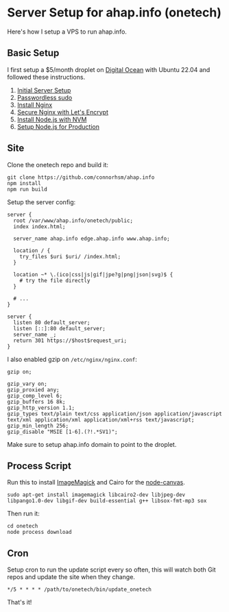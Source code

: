 # Server Setup for ahap.info (onetech)

Here's how I setup a VPS to run ahap.info.

## Basic Setup

I first setup a $5/month droplet on [Digital Ocean](https://www.digitalocean.com) with Ubuntu 22.04 and followed these instructions.

1. [Initial Server Setup](https://www.digitalocean.com/community/tutorials/initial-server-setup-with-ubuntu-22-04)
2. [Passwordless sudo](https://serverfault.com/a/596988)
3. [Install Nginx](https://www.digitalocean.com/community/tutorials/how-to-install-nginx-on-ubuntu-22-04)
4. [Secure Nginx with Let's Encrypt](https://www.digitalocean.com/community/tutorials/how-to-secure-nginx-with-let-s-encrypt-on-ubuntu-22-04)
5. [Install Node.js with NVM](https://www.digitalocean.com/community/tutorials/how-to-install-node-js-on-ubuntu-22-04)
6. [Setup Node.js for Production](https://www.digitalocean.com/community/tutorials/how-to-set-up-a-node-js-application-for-production-on-ubuntu-22-04)

## Site

Clone the onetech repo and build it:

```
git clone https://github.com/connorhsm/ahap.info
npm install
npm run build
```

Setup the server config:

```
server {
  root /var/www/ahap.info/onetech/public;
  index index.html;

  server_name ahap.info edge.ahap.info www.ahap.info;

  location / {
    try_files $uri $uri/ /index.html;
  }

  location ~* \.(ico|css|js|gif|jpe?g|png|json|svg)$ {
    # try the file directly
  }

  # ...
}

server {
  listen 80 default_server;
  listen [::]:80 default_server;
  server_name _;
  return 301 https://$host$request_uri;
}
```

I also enabled gzip on `/etc/nginx/nginx.conf`:

```
gzip on;

gzip_vary on;
gzip_proxied any;
gzip_comp_level 6;
gzip_buffers 16 8k;
gzip_http_version 1.1;
gzip_types text/plain text/css application/json application/javascript text/xml application/xml application/xml+rss text/javascript;
gzip_min_length 256;
gzip_disable "MSIE [1-6].(?!.*SV1)";
```

Make sure to setup ahap.info domain to point to the droplet.


## Process Script

Run this to install [ImageMagick](https://www.imagemagick.org/script/index.php) and Cairo for the [node-canvas](https://github.com/Automattic/node-canvas/blob/v1.x/Readme.md).

```
sudo apt-get install imagemagick libcairo2-dev libjpeg-dev libpango1.0-dev libgif-dev build-essential g++ libsox-fmt-mp3 sox
```

Then run it:

```
cd onetech
node process download
```

## Cron

Setup cron to run the update script every so often, this will watch both Git repos and update the site when they change.

```
*/5 * * * * /path/to/onetech/bin/update_onetech
```

That's it!
